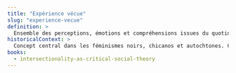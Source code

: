 ```yaml
---
title: "Expérience vécue"
slug: "experience-vecue"
definition: >
  Ensemble des perceptions, émotions et compréhensions issues du quotidien des sujets. Point d’entrée dans l’analyse sociale, elle nécessite une médiation collective pour devenir savoir critique.
historicalContext: >
  Concept central dans les féminismes noirs, chicanos et autochtones. Contesté lorsqu’il est réduit à une parole individuelle essentialisée dans les politiques néolibérales de la diversité.
books:
  - intersectionality-as-critical-social-theory
---
```

